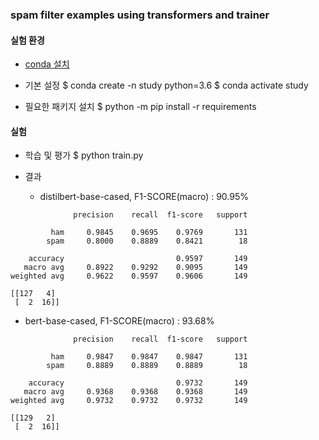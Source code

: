 ### spam filter examples using transformers and trainer

#### 실험 환경

- [conda 설치](https://docs.anaconda.com/anaconda/install/mac-os/#using-the-command-line-install)

- 기본 설정
$ conda create -n study python=3.6
$ conda activate study

- 필요한 패키지 설치 
$ python -m pip install -r requirements

#### 실험

- 학습 및 평가
$ python train.py

- 결과
  - distilbert-base-cased, F1-SCORE(macro) : 90.95%
```
              precision    recall  f1-score   support

         ham     0.9845    0.9695    0.9769       131
        spam     0.8000    0.8889    0.8421        18

    accuracy                         0.9597       149
   macro avg     0.8922    0.9292    0.9095       149
weighted avg     0.9622    0.9597    0.9606       149

[[127   4]
 [  2  16]]

```
  - bert-base-cased, F1-SCORE(macro) : 93.68%
```
              precision    recall  f1-score   support

         ham     0.9847    0.9847    0.9847       131
        spam     0.8889    0.8889    0.8889        18

    accuracy                         0.9732       149
   macro avg     0.9368    0.9368    0.9368       149
weighted avg     0.9732    0.9732    0.9732       149

[[129   2]
 [  2  16]]
```
